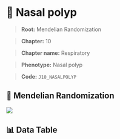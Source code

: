 # 🧪 Nasal polyp

> **Root:** Mendelian Randomization

> **Chapter:** 10  

> **Chapter name:** Respiratory

> **Phenotype:** Nasal polyp  

> **Code:** `J10_NASALPOLYP`

## 🧬 Mendelian Randomization  

<img src="/MR/Figures/Forward/J10_NASALPOLYP.png"/>

## 📊 Data Table

<CsvTableMRF src="/MR_Data/Forward/J10_NASALPOLYP.csv"/>
